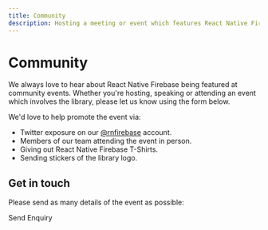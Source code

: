 ```yaml
---
title: Community
description: Hosting a meeting or event which features React Native Firebase? Let us know and we may be able to send some goodies or attend.
---
```


# Community

We always love to hear about React Native Firebase being featured at community events. Whether you're 
hosting, speaking or attending an event which involves the library, please let us know using the form below.

We'd love to help promote the event via:

- Twitter exposure on our [@rnfirebase](https://twitter.com/rnfirebase) account.
- Members of our team attending the event in person.
- Giving out React Native Firebase T-Shirts.
- Sending stickers of the library logo.

## Get in touch

Please send as many details of the event as possible:

<Form success="Thanks, we aim to respond to all enquiries within 48 hours.">
    <Form.Input 
        id="name"
        label="Name"
    />
    <Form.Input 
        id="email"
        label="Email Address"
    />
    <Form.Select 
        id="type"
        label="Your role"
    >
        <Form.Select.Option value="host" label="Event Host" />
        <Form.Select.Option value="speaker" label="Event Speaker" />
        <Form.Select.Option value="attendee" label="Event Attendee" />
    </Form.Select>
    <Form.Input 
        id="event"
        label="Event"
    />
    <Form.Input 
        id="event"
        label="Event Name"
    />
    <Form.TextArea 
        id="details"
        label="Event Details"
        placeholder="Date, Time, "
    />
    <Form.Submit>
        Send Enquiry
    </Form.Submit>
</Form>